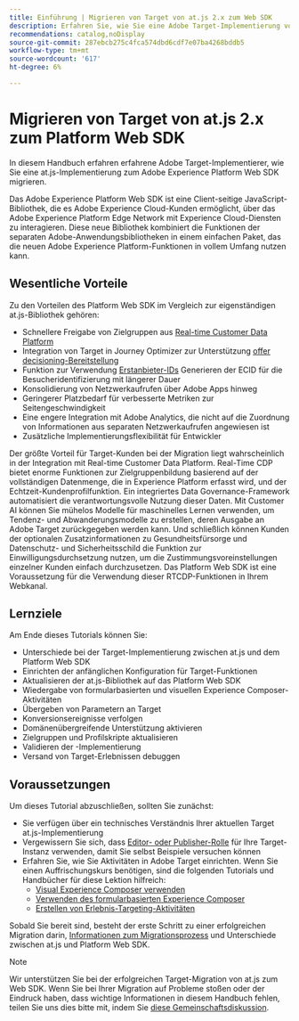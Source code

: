 ```yaml
---
title: Einführung | Migrieren von Target von at.js 2.x zum Web SDK
description: Erfahren Sie, wie Sie eine Adobe Target-Implementierung von at.js 2.x auf das Adobe Experience Platform Web SDK migrieren. Zu den Themen gehören das Laden der JavaScript-Bibliothek, das Senden von Parametern, Rendering-Aktivitäten und andere wichtige Hinweise.
recommendations: catalog,noDisplay
source-git-commit: 287ebcb275c4fca574dbd6cdf7e07ba4268bddb5
workflow-type: tm+mt
source-wordcount: '617'
ht-degree: 6%

---
```


# Migrieren von Target von at.js 2.x zum Platform Web SDK

In diesem Handbuch erfahren erfahrene Adobe Target-Implementierer, wie Sie eine at.js-Implementierung zum Adobe Experience Platform Web SDK migrieren.

Das Adobe Experience Platform Web SDK ist eine Client-seitige JavaScript-Bibliothek, die es Adobe Experience Cloud-Kunden ermöglicht, über das Adobe Experience Platform Edge Network mit Experience Cloud-Diensten zu interagieren. Diese neue Bibliothek kombiniert die Funktionen der separaten Adobe-Anwendungsbibliotheken in einem einfachen Paket, das die neuen Adobe Experience Platform-Funktionen in vollem Umfang nutzen kann.

## Wesentliche Vorteile

Zu den Vorteilen des Platform Web SDK im Vergleich zur eigenständigen at.js-Bibliothek gehören:

* Schnellere Freigabe von Zielgruppen aus [Real-time Customer Data Platform](https://experienceleague.adobe.com/docs/platform-learn/tutorials/experience-cloud/next-hit-personalization.html?lang=de)
* Integration von Target in Journey Optimizer zur Unterstützung [offer decisioning-Bereitstellung](https://experienceleague.adobe.com/docs/target/using/integrate/ajo/offer-decision.html)
* Funktion zur Verwendung [Erstanbieter-IDs](https://experienceleague.adobe.com/docs/platform-learn/data-collection/edge-network/generate-first-party-device-ids.html?lang=de) Generieren der ECID für die Besucheridentifizierung mit längerer Dauer
* Konsolidierung von Netzwerkaufrufen über Adobe Apps hinweg
* Geringerer Platzbedarf für verbesserte Metriken zur Seitengeschwindigkeit
* Eine engere Integration mit Adobe Analytics, die nicht auf die Zuordnung von Informationen aus separaten Netzwerkaufrufen angewiesen ist
* Zusätzliche Implementierungsflexibilität für Entwickler

Der größte Vorteil für Target-Kunden bei der Migration liegt wahrscheinlich in der Integration mit Real-time Customer Data Platform. Real-Time CDP bietet enorme Funktionen zur Zielgruppenbildung basierend auf der vollständigen Datenmenge, die in Experience Platform erfasst wird, und der Echtzeit-Kundenprofilfunktion. Ein integriertes Data Governance-Framework automatisiert die verantwortungsvolle Nutzung dieser Daten. Mit Customer AI können Sie mühelos Modelle für maschinelles Lernen verwenden, um Tendenz- und Abwanderungsmodelle zu erstellen, deren Ausgabe an Adobe Target zurückgegeben werden kann. Und schließlich können Kunden der optionalen Zusatzinformationen zu Gesundheitsfürsorge und Datenschutz- und Sicherheitsschild die Funktion zur Einwilligungsdurchsetzung nutzen, um die Zustimmungsvoreinstellungen einzelner Kunden einfach durchzusetzen. Das Platform Web SDK ist eine Voraussetzung für die Verwendung dieser RTCDP-Funktionen in Ihrem Webkanal.

## Lernziele

Am Ende dieses Tutorials können Sie:

* Unterschiede bei der Target-Implementierung zwischen at.js und dem Platform Web SDK
* Einrichten der anfänglichen Konfiguration für Target-Funktionen
* Aktualisieren der at.js-Bibliothek auf das Platform Web SDK
* Wiedergabe von formularbasierten und visuellen Experience Composer-Aktivitäten
* Übergeben von Parametern an Target
* Konversionsereignisse verfolgen
* Domänenübergreifende Unterstützung aktivieren
* Zielgruppen und Profilskripte aktualisieren
* Validieren der -Implementierung
* Versand von Target-Erlebnissen debuggen


## Voraussetzungen

Um dieses Tutorial abzuschließen, sollten Sie zunächst:

* Sie verfügen über ein technisches Verständnis Ihrer aktuellen Target at.js-Implementierung
* Vergewissern Sie sich, dass [Editor- oder Publisher-Rolle](https://experienceleague.adobe.com/docs/target/using/administer/manage-users/enterprise/properties-overview.html#section_8C425E43E5DD4111BBFC734A2B7ABC80) für Ihre Target-Instanz verwenden, damit Sie selbst Beispiele versuchen können
* Erfahren Sie, wie Sie Aktivitäten in Adobe Target einrichten. Wenn Sie einen Auffrischungskurs benötigen, sind die folgenden Tutorials und Handbücher für diese Lektion hilfreich:
   * [Visual Experience Composer verwenden](https://experienceleague.adobe.com/docs/target-learn/tutorials/experiences/use-the-visual-experience-composer.html)
   * [Verwenden des formularbasierten Experience Composer](https://experienceleague.adobe.com/docs/target-learn/tutorials/experiences/use-the-form-based-experience-composer.html)
   * [Erstellen von Erlebnis-Targeting-Aktivitäten](https://experienceleague.adobe.com/docs/target-learn/tutorials/activities/create-experience-targeting-activities.html)

Sobald Sie bereit sind, besteht der erste Schritt zu einer erfolgreichen Migration darin, [Informationen zum Migrationsprozess](migration-overview.md) und Unterschiede zwischen at.js und Platform Web SDK.

>[!NOTE]
>
>Wir unterstützen Sie bei der erfolgreichen Target-Migration von at.js zum Web SDK. Wenn Sie bei Ihrer Migration auf Probleme stoßen oder der Eindruck haben, dass wichtige Informationen in diesem Handbuch fehlen, teilen Sie uns dies bitte mit, indem Sie [diese Gemeinschaftsdiskussion](https://experienceleaguecommunities.adobe.com/t5/adobe-experience-platform-data/tutorial-discussion-migrate-target-from-at-js-to-web-sdk/m-p/575587#M463).
